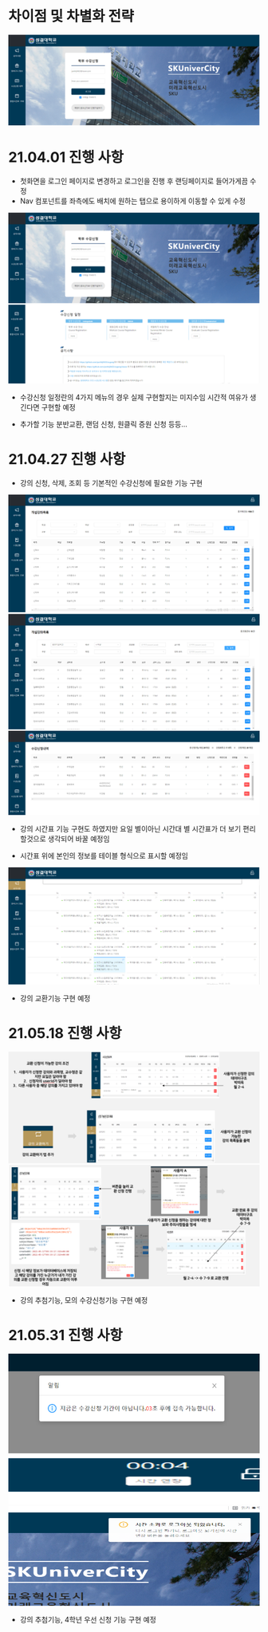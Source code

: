 # 차이점 및 차별화 전략

![readme1](<./img/(04.01)1.png>)

# 21.04.01 진행 사항

- 첫화면을 로그인 페이지로 변경하고 로그인을 진행 후 랜딩페이지로 들어가게끔 수정
- Nav 컴포넌트를 좌측에도 배치에 원하는 탭으로 용이하게 이동할 수 있게 수정

![readme1](<./img/(04.01)1.png>)
![readme2](<./img/(04.01)2.png>)

- 수강신청 일정란의 4가지 메뉴의 경우 실제 구현할지는 미지수임 시간적 여유가 생긴다면 구현할 예정

- 추가할 기능 분반교환, 랜덤 신청, 원클릭 증원 신청 등등...

# 21.04.27 진행 사항

- 강의 신청, 삭제, 조회 등 기본적인 수강신청에 필요한 기능 구현

![readme1](<./img/(04.27)1.png>)
![readme1](<./img/(04.27)2.png>)
![readme1](<./img/(04.27)3.png>)

- 강의 시간표 기능 구현도 하였지만 요일 별이아닌 시간대 별 시간표가 더 보기 편리할것으로 생각되어 바꿀 예정임

- 시간표 위에 본인의 정보를 테이블 형식으로 표시할 예정임

![readme1](<./img/(04.27)4.png>)

- 강의 교환기능 구현 예정

# 21.05.18 진행 사항

![readme1](<./img/(05.18)1.png>)
![readme1](<./img/(05.18)2.png>)

- 강의 추첨기능, 모의 수강신청기능 구현 예정

# 21.05.31 진행 사항

<img src="./img/(05.31)1.png" width="100%" height="200">
<img src="./img/(05.31)2.png" width="100%" height="100">
<img src="./img/(05.31)3.png" width="100%" height="200">

- 강의 추첨기능, 4학년 우선 신청 기능 구현 예정
